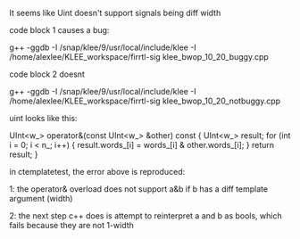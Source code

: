 It seems like Uint doesn't support signals being diff width

code block 1 causes a bug:

g++ -ggdb -I /snap/klee/9/usr/local/include/klee -I /home/alexlee/KLEE_workspace/firrtl-sig klee_bwop_10_20_buggy.cpp 

code block 2 doesnt

g++ -ggdb -I /snap/klee/9/usr/local/include/klee -I /home/alexlee/KLEE_workspace/firrtl-sig klee_bwop_10_20_notbuggy.cpp 

uint looks like this:

  UInt<w_> operator&(const UInt<w_> &other) const {
    UInt<w_> result;
    for (int i = 0; i < n_; i++) {
      result.words_[i] = words_[i] & other.words_[i];
    }
    return result;
  }

in ctemplatetest, the error above is reproduced:

1: the operator& overload does not support a&b if b has a diff template argument (width)

2: the next step c++ does is attempt to reinterpret a and b as bools, which fails because they are not 1-width
